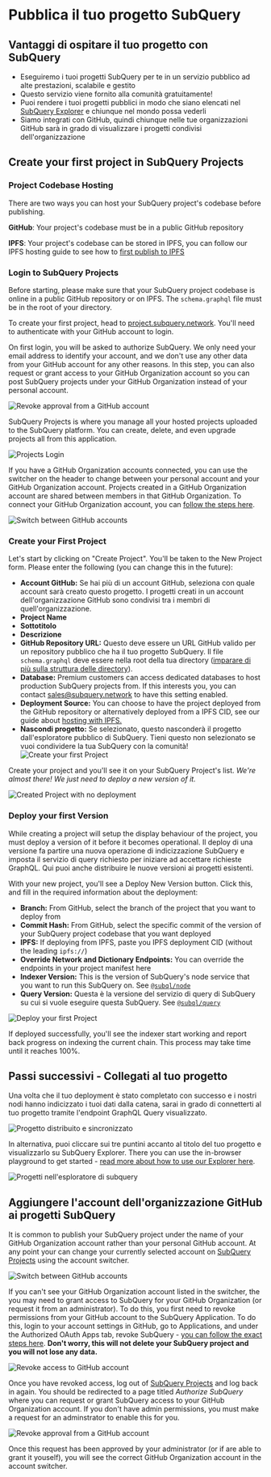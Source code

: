 # Pubblica il tuo progetto SubQuery

## Vantaggi di ospitare il tuo progetto con SubQuery

- Eseguiremo i tuoi progetti SubQuery per te in un servizio pubblico ad alte prestazioni, scalabile e gestito
- Questo servizio viene fornito alla comunità gratuitamente!
- Puoi rendere i tuoi progetti pubblici in modo che siano elencati nel [SubQuery Explorer](https://explorer.subquery.network) e chiunque nel mondo possa vederli
- Siamo integrati con GitHub, quindi chiunque nelle tue organizzazioni GitHub sarà in grado di visualizzare i progetti condivisi dell'organizzazione

## Create your first project in SubQuery Projects

### Project Codebase Hosting

There are two ways you can host your SubQuery project's codebase before publishing.

**GitHub**: Your project's codebase must be in a public GitHub repository

**IPFS**: Your project's codebase can be stored in IPFS, you can follow our IPFS hosting guide to see how to [first publish to IPFS](ipfs.md)

### Login to SubQuery Projects

Before starting, please make sure that your SubQuery project codebase is online in a public GitHub repository or on IPFS. The `schema.graphql` file must be in the root of your directory.

To create your first project, head to [project.subquery.network](https://project.subquery.network). You'll need to authenticate with your GitHub account to login.

On first login, you will be asked to authorize SubQuery. We only need your email address to identify your account, and we don't use any other data from your GitHub account for any other reasons. In this step, you can also request or grant access to your GitHub Organization account so you can post SubQuery projects under your GitHub Organization instead of your personal account.

![Revoke approval from a GitHub account](/assets/img/project_auth_request.png)

SubQuery Projects is where you manage all your hosted projects uploaded to the SubQuery platform. You can create, delete, and even upgrade projects all from this application.

![Projects Login](/assets/img/projects-dashboard.png)

If you have a GitHub Organization accounts connected, you can use the switcher on the header to change between your personal account and your GitHub Organization account. Projects created in a GitHub Organization account are shared between members in that GitHub Organization. To connect your GitHub Organization account, you can [follow the steps here](#add-github-organization-account-to-subquery-projects).

![Switch between GitHub accounts](/assets/img/projects-account-switcher.png)

### Create your First Project

Let's start by clicking on "Create Project". You'll be taken to the New Project form. Please enter the following (you can change this in the future):

- **Account GitHub:** Se hai più di un account GitHub, seleziona con quale account sarà creato questo progetto. I progetti creati in un account dell'organizzazione GitHub sono condivisi tra i membri di quell'organizzazione.
- **Project Name**
- **Sottotitolo**
- **Descrizione**
- **GitHub Repository URL:** Questo deve essere un URL GitHub valido per un repository pubblico che ha il tuo progetto SubQuery. Il file `schema.graphql` deve essere nella root della tua directory ([imparare di più sulla struttura delle directory](../create/introduction.md#directory-structure)).
- **Database:** Premium customers can access dedicated databases to host production SubQuery projects from. If this interests you, you can contact [sales@subquery.network](mailto:sales@subquery.network) to have this setting enabled.
- **Deployment Source:** You can choose to have the project deployed from the GitHub repository or alternatively deployed from a IPFS CID, see our guide about [hosting with IPFS.](ipfs.md)
- **Nascondi progetto:** Se selezionato, questo nasconderà il progetto dall'esploratore pubblico di SubQuery. Tieni questo non selezionato se vuoi condividere la tua SubQuery con la comunità! ![Create your first Project](/assets/img/projects-create.png)

Create your project and you'll see it on your SubQuery Project's list. _We're almost there! We just need to deploy a new version of it._

![Created Project with no deployment](/assets/img/projects-no-deployment.png)

### Deploy your first Version

While creating a project will setup the display behaviour of the project, you must deploy a version of it before it becomes operational. Il deploy di una versione fa partire una nuova operazione di indicizzazione SubQuery e imposta il servizio di query richiesto per iniziare ad accettare richieste GraphQL. Qui puoi anche distribuire le nuove versioni ai progetti esistenti.

With your new project, you'll see a Deploy New Version button. Click this, and fill in the required information about the deployment:

- **Branch:** From GitHub, select the branch of the project that you want to deploy from
- **Commit Hash:** From GitHub, select the specific commit of the version of your SubQuery project codebase that you want deployed
- **IPFS:** If deploying from IPFS, paste you IPFS deployment CID (without the leading `ipfs://`)
- **Override Network and Dictionary Endpoints:** You can override the endpoints in your project manifest here
- **Indexer Version:** This is the version of SubQuery's node service that you want to run this SubQuery on. See [`@subql/node`](https://www.npmjs.com/package/@subql/node)
- **Query Version:** Questa è la versione del servizio di query di SubQuery su cui si vuole eseguire questa SubQuery. See [`@subql/query`](https://www.npmjs.com/package/@subql/query)

![Deploy your first Project](https://static.subquery.network/media/projects/projects-first-deployment.png)

If deployed successfully, you'll see the indexer start working and report back progress on indexing the current chain. This process may take time until it reaches 100%.

## Passi successivi - Collegati al tuo progetto

Una volta che il tuo deployment è stato completato con successo e i nostri nodi hanno indicizzato i tuoi dati dalla catena, sarai in grado di connetterti al tuo progetto tramite l'endpoint GraphQL Query visualizzato.

![Progetto distribuito e sincronizzato](/assets/img/projects-deploy-sync.png)

In alternativa, puoi cliccare sui tre puntini accanto al titolo del tuo progetto e visualizzarlo su SubQuery Explorer. There you can use the in-browser playground to get started - [read more about how to use our Explorer here](../query/query.md).

![Progetti nell'esploratore di subquery](/assets/img/projects-explorer.png)

## Aggiungere l'account dell'organizzazione GitHub ai progetti SubQuery

It is common to publish your SubQuery project under the name of your GitHub Organization account rather than your personal GitHub account. At any point your can change your currently selected account on [SubQuery Projects](https://project.subquery.network) using the account switcher.

![Switch between GitHub accounts](/assets/img/projects-account-switcher.png)

If you can't see your GitHub Organization account listed in the switcher, the you may need to grant access to SubQuery for your GitHub Organization (or request it from an administrator). To do this, you first need to revoke permissions from your GitHub account to the SubQuery Application. To do this, login to your account settings in GitHub, go to Applications, and under the Authorized OAuth Apps tab, revoke SubQuery - [you can follow the exact steps here](https://docs.github.com/en/github/authenticating-to-github/keeping-your-account-and-data-secure/reviewing-your-authorized-applications-oauth). **Don't worry, this will not delete your SubQuery project and you will not lose any data.**

![Revoke access to GitHub account](/assets/img/project_auth_revoke.png)

Once you have revoked access, log out of [SubQuery Projects](https://project.subquery.network) and log back in again. You should be redirected to a page titled _Authorize SubQuery_ where you can request or grant SubQuery access to your GitHub Organization account. If you don't have admin permissions, you must make a request for an adminstrator to enable this for you.

![Revoke approval from a GitHub account](/assets/img/project_auth_request.png)

Once this request has been approved by your administrator (or if are able to grant it youself), you will see the correct GitHub Organization account in the account switcher.
